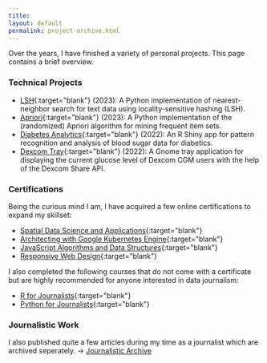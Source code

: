 ```yaml
---
title: 
layout: default
permalink: project-archive.html
---
```


Over the years, I have finished a variety of personal projects. This page contains a brief overview. 

### Technical Projects
- [LSH](https://github.com/hanny-bal/LSH){:target="blank"} (2023): A Python implementation of nearest-neighbor search for text data using locality-sensitive hashing (LSH).
- [Apriori](https://github.com/hanny-bal/apriori){:target="blank"} (2023): A Python implementation of the (randomized) Apriori algorithm for mining frequent item sets.
- [Diabetes Analytics](https://github.com/hanny-bal/diabetes-analytics){:target="blank"} (2022): An R Shiny app for pattern recognition and analysis of blood sugar data for diabetics.
- [Dexcom Tray](https://github.com/hanny-bal/dexcom-tray){:target="blank"} (2022):  A Gnome tray application for displaying the current glucose level of Dexcom CGM users with the help of the Dexcom Share API.

### Certifications
Being the curious mind I am, I have acquired a few online certifications to expand my skillset:
- [Spatial Data Science and Applications](https://coursera.org/share/95b9691ca24c1375d7815b98db7848f6){:target="blank"}
- [Architecting with Google Kubernetes Engine](https://coursera.org/share/c0866927fe5d4a8615cdebaf612309c2){:target="blank"}
- [JavaScript Algorithms and Data Structures](https://www.freecodecamp.org/certification/david_hn/javascript-algorithms-and-data-structures){:target="blank"} 
- [Responsive Web Design](https://www.freecodecamp.org/certification/david_hn/responsive-web-design){:target="blank"} 

I also completed the following courses that do not come with a certificate but are highly recommended for anyone interested in data journalism:
- [R for Journalists](https://learn.r-journalism.com/en/){:target="blank"}
- [Python for Journalists](https://datajournalism.com/watch/python-for-journalists){:target="blank"}

### Journalistic Work
I also published quite a few articles during my time as a journalist which are archived seperately. -> [Journalistic Archive]({{site.baseurl}}/journalistic-archive.html)